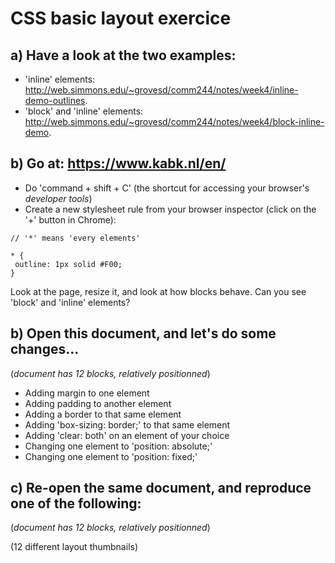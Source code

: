# CSS basic layout exercice

## a) Have a look at the two examples:

- 'inline' elements: http://web.simmons.edu/~grovesd/comm244/notes/week4/inline-demo-outlines. <br>
- 'block' and 'inline' elements: http://web.simmons.edu/~grovesd/comm244/notes/week4/block-inline-demo.

## b) Go at: https://www.kabk.nl/en/

- Do 'command + shift + C' (the shortcut for accessing your browser's *developer tools*)
- Create a new stylesheet rule from your browser inspector (click on the '+' button in Chrome):

```
// '*' means 'every elements'

* {
 outline: 1px solid #F00;
}
```

Look at the page, resize it, and look at how blocks behave. Can you see 'block' and 'inline' elements?

## b) Open this document, and let's do some changes...

(*document has 12 blocks, relatively positionned*)

- Adding margin to one element
- Adding padding to another element
- Adding a border to that same element
- Adding 'box-sizing: border;' to that same element
- Adding 'clear: both' on an element of your choice
- Changing one element to 'position: absolute;'
- Changing one element to 'position: fixed;'

## c) Re-open the same document, and reproduce one of the following:

(*document has 12 blocks, relatively positionned*)

(12 different layout thumbnails)
